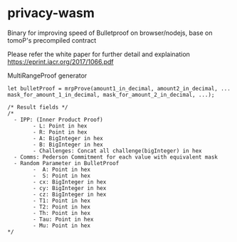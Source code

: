 # privacy-wasm
Binary for improving speed of Bulletproof on browser/nodejs, base on tomoP's precompiled contract

Please refer the white paper for further detail and explaination 
https://eprint.iacr.org/2017/1066.pdf

MultiRangeProof generator
```
let bulletProof = mrpProve(amount1_in_decimal, amount2_in_decimal, ... mask_for_amount_1_in_decimal, mask_for_amount_2_in_decimal, ...);

/* Result fields */
/*
  - IPP: (Inner Product Proof)
        - L: Point in hex
        - R: Point in hex
        - A: BigInteger in hex
        - B: BigInteger in hex
        - Challenges: Concat all challenge(bigInteger) in hex
  - Comms: Pederson Commitment for each value with equivalent mask
  - Random Parameter in BulletProof
        -  A: Point in hex
        -  S: Point in hex
        - cx: BigInteger in hex
        - cy: BigInteger in hex
        - cz: BigInteger in hex
        - T1: Point in hex
        - T2: Point in hex
        - Th: Point in hex
        - Tau: Point in hex
        - Mu: Point in hex
*/
```
